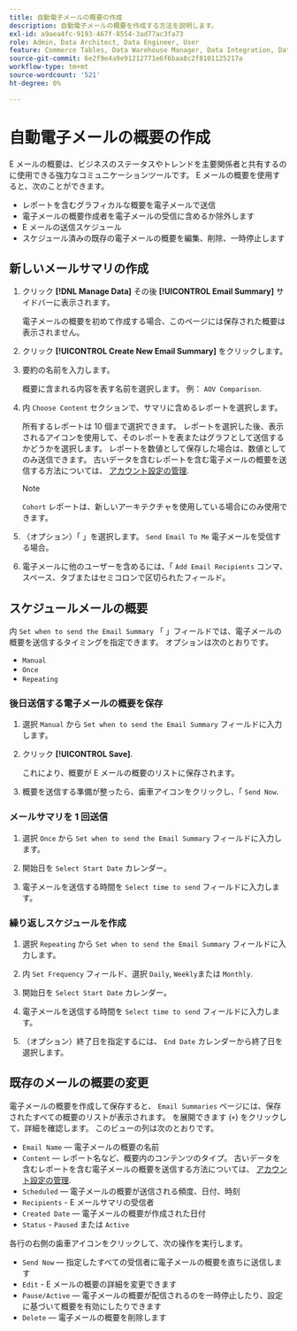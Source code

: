 ```yaml
---
title: 自動電子メールの概要の作成
description: 自動電子メールの概要を作成する方法を説明します。
exl-id: a9aea4fc-9193-467f-8554-3ad77ac3fa73
role: Admin, Data Architect, Data Engineer, User
feature: Commerce Tables, Data Warehouse Manager, Data Integration, Data Import/Export
source-git-commit: 6e2f9e4a9e91212771e6f6baa8c2f8101125217a
workflow-type: tm+mt
source-wordcount: '521'
ht-degree: 0%

---
```


# 自動電子メールの概要の作成

E メールの概要は、ビジネスのステータスやトレンドを主要関係者と共有するのに使用できる強力なコミュニケーションツールです。 E メールの概要を使用すると、次のことができます。

* レポートを含むグラフィカルな概要を電子メールで送信
* 電子メールの概要作成者を電子メールの受信に含めるか除外します
* E メールの送信スケジュール
* スケジュール済みの既存の電子メールの概要を編集、削除、一時停止します

## 新しいメールサマリの作成

1. クリック **[!DNL Manage Data]** その後 **[!UICONTROL Email Summary]** サイドバーに表示されます。

   電子メールの概要を初めて作成する場合、このページには保存された概要は表示されません。

1. クリック **[!UICONTROL Create New Email Summary]** をクリックします。

1. 要約の名前を入力します。

   概要に含まれる内容を表す名前を選択します。 例： `AOV Comparison`.

1. 内 `Choose Content` セクションで、サマリに含めるレポートを選択します。

   所有するレポートは 10 個まで選択できます。 レポートを選択した後、表示されるアイコンを使用して、そのレポートを表またはグラフとして送信するかどうかを選択します。 レポートを数値として保存した場合は、数値としてのみ送信できます。 古いデータを含むレポートを含む電子メールの概要を送信する方法については、 [アカウント設定の管理](../../administrator/account-management/managing-account-settings.md).

   >[!NOTE]
   >
   >`Cohort` レポートは、新しいアーキテクチャを使用している場合にのみ使用できます。

1. （オプション）「 」を選択します。 `Send Email To Me` 電子メールを受信する場合。

1. 電子メールに他のユーザーを含めるには、「 `Add Email Recipients` コンマ、スペース、タブまたはセミコロンで区切られたフィールド。

## スケジュールメールの概要

内 `Set when to send the Email Summary` 「 」フィールドでは、電子メールの概要を送信するタイミングを指定できます。 オプションは次のとおりです。

* `Manual`
* `Once`
* `Repeating`

### 後日送信する電子メールの概要を保存

1. 選択 `Manual` から `Set when to send the Email Summary` フィールドに入力します。

1. クリック **[!UICONTROL Save]**.

   これにより、概要が E メールの概要のリストに保存されます。

1. 概要を送信する準備が整ったら、歯車アイコンをクリックし、「 `Send Now`.

### メールサマリを 1 回送信

1. 選択 `Once` から `Set when to send the Email Summary` フィールドに入力します。

1. 開始日を `Select Start Date` カレンダー。

1. 電子メールを送信する時間を `Select time to send` フィールドに入力します。

### 繰り返しスケジュールを作成

1. 選択 `Repeating` から `Set when to send the Email Summary` フィールドに入力します。

1. 内 `Set Frequency` フィールド、選択 `Daily`, `Weekly`または `Monthly`.

1. 開始日を `Select Start Date` カレンダー。

1. 電子メールを送信する時間を `Select time to send` フィールドに入力します。

1. （オプション）終了日を指定するには、 `End Date` カレンダーから終了日を選択します。

## 既存のメールの概要の変更

電子メールの概要を作成して保存すると、 `Email Summaries` ページには、保存されたすべての概要のリストが表示されます。 を展開できます (`+`) をクリックして、詳細を確認します。 このビューの列は次のとおりです。

* `Email Name`  — 電子メールの概要の名前
* `Content`  — レポート名など、概要内のコンテンツのタイプ。 古いデータを含むレポートを含む電子メールの概要を送信する方法については、 [アカウント設定の管理](../../administrator/account-management/managing-account-settings.md).
* `Scheduled`  — 電子メールの概要が送信される頻度、日付、時刻
* `Recipients` - E メールサマリの受信者
* `Created Date`  — 電子メールの概要が作成された日付
* `Status` - `Paused` または `Active`

各行の右側の歯車アイコンをクリックして、次の操作を実行します。

* `Send Now`  — 指定したすべての受信者に電子メールの概要を直ちに送信します
* `Edit` - E メールの概要の詳細を変更できます
* `Pause/Active`  — 電子メールの概要が配信されるのを一時停止したり、設定に基づいて概要を有効にしたりできます
* `Delete`  — 電子メールの概要を削除します
